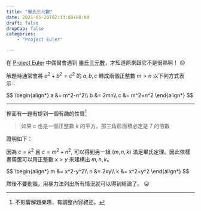 ```yaml
---
title: "畢氏三元數"
date: 2021-05-20T02:13:00+08:00
draft: false
dropCap: false
categories:
    - "Project Euler"

---
```


在 [Project Euler](https://projecteuler.net/) 中偶爾會遇到 [畢氏三元數](https://en.wikipedia.org/wiki/Pythagorean_triple)，才知道原來跟它不是很熟啊！ 😣

<!--more-->

解題時通常會將 $a^2+b^2=c^2$ 的 $a,b,c$ 轉成兩個正整數 $m>n$ 以下列方式表示：

<div>
$$
\begin{align*}
a &= m^2-n^2\\
b &= 2mn\\
c &= m^2+n^2
\end{align*}
$$
</div>

----

裡面有一題有提到一個有趣的性質[^1]

> 如果 $c$ 也是一個正整數 $k$ 的平方，那三角形面積必定是 7 的倍數

證明如下：

因為 $c=k^2$ 且 $c=m^2+n^2$, 可以得到另一組 $(m,n,k)$ 滿足畢氏定理。因此依樣畫葫蘆可以用正整數 $x>y$ 來建構出 $m, n, k$。

<div>
$$
\begin{align*}
m &= x^2-y^2\\
n &= 2xy\\
k &= x^2+y^2
\end{align*}
$$
</div>

然後不要動腦，用暴力法列出所有情況就可以得到結論了。 😛

[^1]: 不影響解題樂趣，有調整內容敘述。